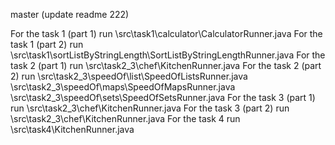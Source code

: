 master (update readme 222)

For the task 1 (part 1) run \src\task1\calculator\CalculatorRunner.java
For the task 1 (part 2) run \src\task1\sortListByStringLength\SortListByStringLengthRunner.java
For the task 2 (part 1) run \src\task2_3\chef\KitchenRunner.java
For the task 2 (part 2) run \src\task2_3\speedOf\list\SpeedOfListsRunner.java
							\src\task2_3\speedOf\maps\SpeedOfMapsRunner.java
							\src\task2_3\speedOf\sets\SpeedOfSetsRunner.java
For the task 3 (part 1) run \src\task2_3\chef\KitchenRunner.java
For the task 3 (part 2) run \src\task2_3\chef\KitchenRunner.java
For the task 4 run \src\task4\KitchenRunner.java